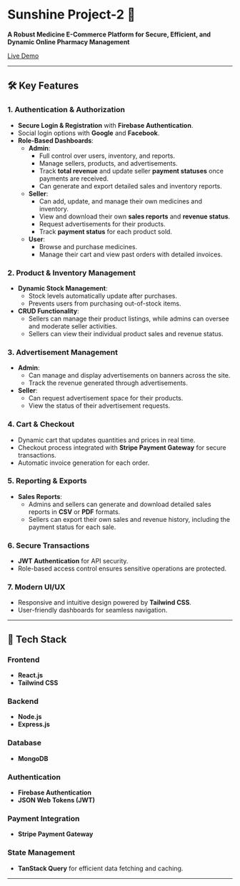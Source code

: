 # Sunshine Project-2 🌟  
**A Robust Medicine E-Commerce Platform for Secure, Efficient, and Dynamic Online Pharmacy Management**

[Live Demo](https://healthbo-24d01.web.app)

---

## 🛠️ Key Features  

### **1. Authentication & Authorization**  
- **Secure Login & Registration** with **Firebase Authentication**.  
- Social login options with **Google** and **Facebook**.  
- **Role-Based Dashboards**:  
  - **Admin**:  
    - Full control over users, inventory, and reports.  
    - Manage sellers, products, and advertisements.  
    - Track **total revenue** and update seller **payment statuses** once payments are received.  
    - Can generate and export detailed sales and inventory reports.  
  - **Seller**:  
    - Can add, update, and manage their own medicines and inventory.  
    - View and download their own **sales reports** and **revenue status**.  
    - Request advertisements for their products.  
    - Track **payment status** for each product sold.  
  - **User**:  
    - Browse and purchase medicines.  
    - Manage their cart and view past orders with detailed invoices.  

### **2. Product & Inventory Management**  
- **Dynamic Stock Management**:  
  - Stock levels automatically update after purchases.  
  - Prevents users from purchasing out-of-stock items.  
- **CRUD Functionality**:  
  - Sellers can manage their product listings, while admins can oversee and moderate seller activities.  
  - Sellers can view their individual product sales and revenue status.  

### **3. Advertisement Management**  
- **Admin**:  
  - Can manage and display advertisements on banners across the site.  
  - Track the revenue generated through advertisements.  
- **Seller**:  
  - Can request advertisement space for their products.  
  - View the status of their advertisement requests.  

### **4. Cart & Checkout**  
- Dynamic cart that updates quantities and prices in real time.  
- Checkout process integrated with **Stripe Payment Gateway** for secure transactions.  
- Automatic invoice generation for each order.  

### **5. Reporting & Exports**  
- **Sales Reports**:  
  - Admins and sellers can generate and download detailed sales reports in **CSV** or **PDF** formats.  
  - Sellers can export their own sales and revenue history, including the payment status for each sale.  

### **6. Secure Transactions**  
- **JWT Authentication** for API security.  
- Role-based access control ensures sensitive operations are protected.  

### **7. Modern UI/UX**  
- Responsive and intuitive design powered by **Tailwind CSS**.  
- User-friendly dashboards for seamless navigation.  

---

## 🔧 Tech Stack  

### **Frontend**  
- **React.js**  
- **Tailwind CSS**  

### **Backend**  
- **Node.js**  
- **Express.js**  

### **Database**  
- **MongoDB**  

### **Authentication**  
- **Firebase Authentication**  
- **JSON Web Tokens (JWT)**  

### **Payment Integration**  
- **Stripe Payment Gateway**  

### **State Management**  
- **TanStack Query** for efficient data fetching and caching.  

---


